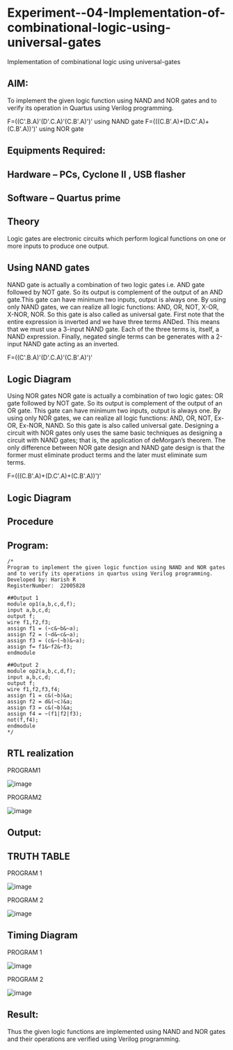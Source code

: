 # Experiment--04-Implementation-of-combinational-logic-using-universal-gates
Implementation of combinational logic using universal-gates
 
## AIM:
To implement the given logic function using NAND and NOR gates and to verify its operation in Quartus using Verilog programming.

F=((C'.B.A)'(D'.C.A)'(C.B'.A)')' using NAND gate
F=(((C.B'.A)+(D.C'.A)+(C.B'.A))')' using NOR gate
## Equipments Required:
## Hardware – PCs, Cyclone II , USB flasher
## Software – Quartus prime


## Theory
Logic gates are electronic circuits which perform logical functions on one or more inputs to produce one output. 

## Using NAND gates
NAND gate is actually a combination of two logic gates i.e. AND gate followed by NOT gate. So its output is complement of the output of an AND gate.This gate can have minimum two inputs, output is always one. By using only NAND gates, we can realize all logic functions: AND, OR, NOT, X-OR, X-NOR, NOR. So this gate is also called as universal gate. First note that the entire expression is inverted and we have three terms ANDed. This means that we must use a 3-input NAND gate. Each of the three terms is, itself, a NAND expression. Finally, negated single terms can be generates with a 2-input NAND gate acting as an inverted.

F=((C'.B.A)'(D'.C.A)'(C.B'.A)')'

## Logic Diagram

Using NOR gates
NOR gate is actually a combination of two logic gates: OR gate followed by NOT gate. So its output is complement of the output of an OR gate. This gate can have minimum two inputs, output is always one. By using only NOR gates, we can realize all logic functions: AND, OR, NOT, Ex-OR, Ex-NOR, NAND. So this gate is also called universal gate. Designing a circuit with NOR gates only uses the same basic techniques as designing a circuit with NAND gates; that is, the application of deMorgan’s theorem. The only difference between NOR gate design and NAND gate design is that the former must eliminate product terms and the later must eliminate sum terms.

F=(((C.B'.A)+(D.C'.A)+(C.B'.A))')'

## Logic Diagram
## Procedure
## Program:
```
/*
Program to implement the given logic function using NAND and NOR gates and to verify its operations in quartus using Verilog programming.
Developed by: Harish R
RegisterNumber:  22005828

##Output 1
module op1(a,b,c,d,f);
input a,b,c,d;
output f;
wire f1,f2,f3;
assign f1 = (~c&~b&~a);
assign f2 = (~d&~c&~a);
assign f3 = (c&~(~b)&~a);
assign f= f1&~f2&~f3;
endmodule

##Output 2
module op2(a,b,c,d,f);
input a,b,c,d;
output f;
wire f1,f2,f3,f4;
assign f1 = c&(~b)&a;
assign f2 = d&(~c)&a;
assign f3 = c&(~b)&a;
assign f4 = ~(f1|f2|f3);
not(f,f4);
endmodule
*/
```
## RTL realization

PROGRAM1

![image](https://user-images.githubusercontent.com/117935868/211154722-63f0d904-a30e-4a6f-b132-6c9f25e44499.png)

PROGRAM2

![image](https://user-images.githubusercontent.com/117935868/211154741-c41715ba-7109-4cdd-b5c4-eb1ce98f4273.png)

## Output:
## TRUTH TABLE

PROGRAM 1

![image](https://user-images.githubusercontent.com/117935868/211154772-e841c6a8-068f-4762-a610-872657233d57.png)

PROGRAM 2

![image](https://user-images.githubusercontent.com/117935868/211154777-9a5873e6-8f93-48d9-9f25-f2503f0fe405.png)

## Timing Diagram

PROGRAM 1

![image](https://user-images.githubusercontent.com/117935868/211154805-f46b53dd-72a5-4c52-995d-db971e384d5e.png)

PROGRAM 2

![image](https://user-images.githubusercontent.com/117935868/211154808-90a5533a-67a3-4c6b-9d8d-2c3169f60357.png)

## Result:
Thus the given logic functions are implemented using NAND and NOR gates and their operations are verified using Verilog programming.

